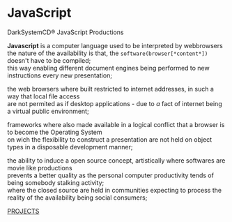 # JavaScript
DarkSystemCD® JavaScript Productions

**Javascript** is a computer language used to be interpreted by webbrowsers<br>
the nature of the availability is that, the `software(browser[*content*])` doesn't have to be compiled;<br>
this way enabling different document engines being performed to new instructions every new presentation;<br>

the web browsers where built restricted to internet addresses, in such a way that local file access<br>
are not permited as if desktop applications - due to *a* fact of internet being a virtual public environment;<br>

frameworks where also made available in a logical conflict that a browser is to become the Operating System<br>
on wich the flexibility to construct a presentation are not held on object types in a disposable development manner;<br>

the ability to induce a open source concept, artistically where softwares are movie like productions<br>
prevents a better quality as the personal computer productivity tends of being somebody stalking activity;<br>
where the closed source are held in communities expecting to process the reality of the availability being social consumers;

[PROJECTS]()
